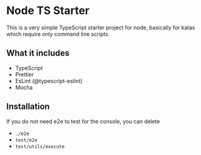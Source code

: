 # Node TS Starter

This is a very simple TypeScript starter project for node, 
basically for katas which require only command line scripts.

## What it includes

- TypeScript
- Prettier
- EsLint (@typescript-eslint)
- Mocha 

## Installation

If you do not need e2e to test for the console, you can delete

- `./e2e`
- `test/e2e`
- `test/utils/execute`
